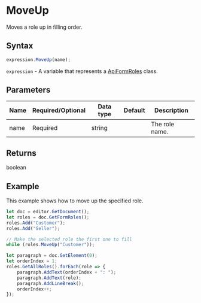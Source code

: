 # MoveUp

Moves a role up in filling order.

## Syntax

```javascript
expression.MoveUp(name);
```

`expression` - A variable that represents a [ApiFormRoles](../ApiFormRoles.md) class.

## Parameters

| **Name** | **Required/Optional** | **Data type** | **Default** | **Description** |
| ------------- | ------------- | ------------- | ------------- | ------------- |
| name | Required | string |  | The role name. |

## Returns

boolean

## Example

This example shows how to move up the specified role.

```javascript editor-pdf
let doc = editor.GetDocument();
let roles = doc.GetFormRoles();
roles.Add("Customer");
roles.Add("Seller");

// Make the selected role the first one to fill
while (roles.MoveUp("Customer"));

let paragraph = doc.GetElement(0);
let orderIndex = 1;
roles.GetAllRoles().forEach(role => {
    paragraph.AddText(orderIndex + ": ");
    paragraph.AddText(role);
    paragraph.AddLineBreak();
    orderIndex++;
});

```
